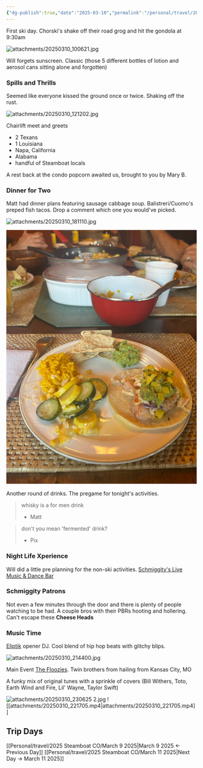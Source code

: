 ```yaml
---
{"dg-publish":true,"date":"2025-03-10","permalink":"/personal/travel/2025-steamboat-co/march-10-2025/","dgPassFrontmatter":true}
---
```


First ski day. Chorski's shake off their road grog and hit the gondola at 9:30am

![attachments/20250310_100621.jpg](/img/user/attachments/20250310_100621.jpg)

Will forgets sunscreen. Classic (those 5 different bottles of lotion and aerosol cans sitting alone and forgotten)
### Spills and Thrills 
Seemed like everyone kissed the ground once or twice. Shaking off the rust. 

![attachments/20250310_121202.jpg](/img/user/attachments/20250310_121202.jpg)

Chairlift meet and greets
- 2 Texans
- 1 Louisiana 
- Napa, California
- Alabama
- handful of Steamboat locals

A rest back at the condo popcorn awaited us, brought to you by Mary B.
### Dinner for Two
Matt had dinner plans featuring sausage cabbage soup. Balistreri/Cuomo's preped fish tacos. Drop a comment which one you would've picked. 

![attachments/20250310_181110.jpg](/img/user/attachments/20250310_181110.jpg)

![attachments/IMG_3945.jpg](/img/user/attachments/IMG_3945.jpg)

Another round of drinks. The pregame for tonight's activities.

> whisky is a for men drink
> - Matt

> don't you mean 'fermented' drink?
> - Pix

### Night Life Xperience 
Will did a little pre planning for the non-ski activities. [Schmiggity's Live Music & Dance Bar](https://schmiggitys.com/)
### Schmiggity Patrons
Not even a few minutes through the door and there is plenty of people watching to be had. A couple bros with their PBRs hooting and hollering. Can't escape these **Cheese Heads** 
### Music Time
[Eliptik](https://www.instagram.com/eliptik.beats.music/) opener DJ. Cool blend of hip hop beats with glitchy blips.

![attachments/20250310_214400.jpg](/img/user/attachments/20250310_214400.jpg)


Main Event [The Floozies](https://www.flooziesduo.com/). Twin brothers from hailing from Kansas City, MO

A funky mix of original tunes with a sprinkle of covers (Bill Withers, Toto, Earth Wind and Fire, Lil' Wayne, Taylor Swift)

![attachments/20250310_230625 2.jpg](/img/user/attachments/20250310_230625%202.jpg)
![[attachments/20250310_221705.mp4\|attachments/20250310_221705.mp4]]
## Trip Days
[[Personal/travel/2025 Steamboat CO/March 9 2025\|March 9 2025 <- Previous Day]]
[[Personal/travel/2025 Steamboat CO/March 11 2025\|Next Day -> March 11 2025]]